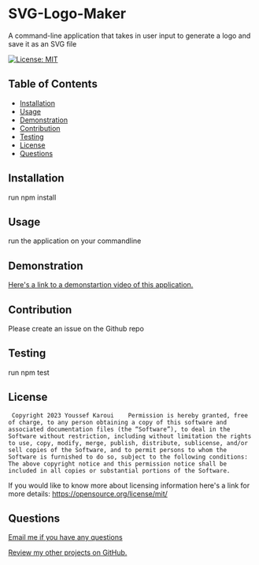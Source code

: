 # SVG-Logo-Maker
  A command-line application that takes in user input to generate a logo and save it as an SVG file
 
  [![License: MIT](https://img.shields.io/badge/License-MIT-yellow.svg)](https://opensource.org/licenses/MIT)

  ## Table of Contents

  - [Installation](#installation)
  - [Usage](#usage)
  - [Demonstration](#demonstration)
  - [Contribution](#contribution)
  - [Testing](#testing)
  - [License](#license)
  - [Questions](#questions)


  <a name="installation"></a>
  ## Installation

  run npm install

  <a name= "usage"></a>

  ## Usage

  run the application on your commandline
  
 <a name="demonstartion"></a>

  ## Demonstration
  [Here's a link to a demonstartion video of this application.](https://drive.google.com/file/d/1q6cAEhquHEKqbmWMlDh_MvHO6tHYMgfE/view?usp=sharing)

  <a name="contribution"></a>

  ## Contribution 

  Please create an issue on the Github repo

  <a name="testing"></a>

  ## Testing 

  run npm test

  <a name="license"></a>

  ## License 

     Copyright 2023 Youssef Karoui    Permission is hereby granted, free of charge, to any person obtaining a copy of this software and associated documentation files (the “Software”), to deal in the Software without restriction, including without limitation the rights to use, copy, modify, merge, publish, distribute, sublicense, and/or sell copies of the Software, and to permit persons to whom the Software is furnished to do so, subject to the following conditions: The above copyright notice and this permission notice shall be included in all copies or substantial portions of the Software.

  If you would like to know more about licensing information here's a link for more details: https://opensource.org/license/mit/

  <a name="questions"></a>

  ## Questions 

  [Email me if you have any questions](mailto:youssefkaroui6@gmail.com)

[Review my other projects on GitHub.](https://www.github.com/youssefkaroui)

  